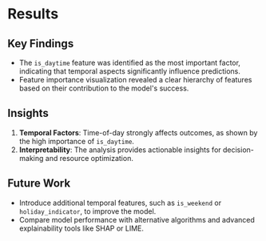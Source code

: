 # Results

## Key Findings
- The `is_daytime` feature was identified as the most important factor, indicating that temporal aspects significantly influence predictions.
- Feature importance visualization revealed a clear hierarchy of features based on their contribution to the model's success.

## Insights
1. **Temporal Factors**: Time-of-day strongly affects outcomes, as shown by the high importance of `is_daytime`.
2. **Interpretability**: The analysis provides actionable insights for decision-making and resource optimization.

## Future Work
- Introduce additional temporal features, such as `is_weekend` or `holiday_indicator`, to improve the model.
- Compare model performance with alternative algorithms and advanced explainability tools like SHAP or LIME.
